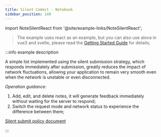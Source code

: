 ```yaml
---
title: Silent Commit - Notebook
sidebar_position: 140
---
```


import NoteSilentReact from '@site/example-links/NoteSilentReact';

> The example uses react as an example, but you can also use alova in vue3 and svelte, please read the [Getting Started Guide](/get-started/overview) for details;

<NoteSilentReact></NoteSilentReact>

:::info example description

A simple list implemented using the silent submission strategy, which responds immediately after submission, greatly reduces the impact of network fluctuations, allowing your application to remain very smooth even when the network is unstable or even disconnected.

_Operation guidance:_

1. Add, edit, and delete notes, it will generate feedback immediately without waiting for the server to respond;
2. Switch the request mode and network status to experience the difference between them;

[Silent submit policy document](/category/sensorless-data-interaction)

:::
